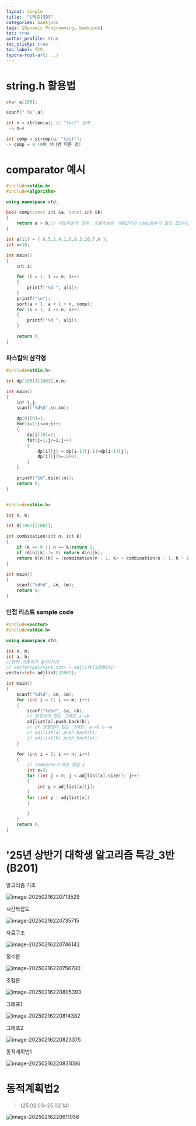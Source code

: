 ```yaml
---
layout: single
title:  "[백준]SDS"
categories: baekjoon
tags: [Dynamic Programming, baekjoon]
toc: true
author_profile: true
toc_sticky: true
toc_label: 목차
typora-root-url: ../
---
```




# string.h 활용법

```c++
char a[100];

scanf(" %s",a);

int n = strlen(a); // "test" 입력
 -> n=4

int comp = strcmp(a, "test");
-> comp = 0 (0이 아니면 다른 것)
```

# comparator 예시

```c++
#include<stdio.h>
#include<algorithm>

using namespace std;

bool comp(const int &a, const int &b)
{
    return a > b;// 내림차순의 경우. 오름차순은 기본값이라 comp함수가 필요 없으나, a < b로 부등호 방향을 바꿔주면 된다.
}

int a[11] = { 0,5,2,4,1,6,8,3,10,7,9 };
int n=10;

int main()
{
    int i;

    for (i = 1; i <= n; i++)
    {
        printf("%d ", a[i]);
    }
    printf("\n");
    sort(a + 1, a + 1 + n, comp);
    for (i = 1; i <= n; i++)
    {
        printf("%d ", a[i]);
    }

    return 0;
}
```


### 파스칼의 삼각형

```c++
#include<stdio.h>

int dp[1001][1001],n,m;

int main()
{
    int i,j;
    scanf("%d%d",&n,&m);

    dp[0][0]=1;
    for(i=1;i<=n;i++)
    {
        dp[i][0]=1;
        for(j=1;j<=i;j++)
        {
            dp[i][j] = dp[i-1][j-1]+dp[i-1][j];
            dp[i][j]%=10007;
        }
    }

    printf("%d",dp[n][m]);
    return 0;
}


#include<stdio.h>

int n, m;

int d[1001][1001];

int combination(int n, int k)
{
    if (k == 0 || n == k)return 1;
    if (d[n][k] != 0) return d[n][k];
    return d[n][k] = (combination(n - 1, k) + combination(n - 1, k - 1)) % 10007;
}

int main()
{
    scanf("%d%d", &n, &m);
    return 0;
}
```

### 인접 리스트 sample code

```c++
#include<vector>
#include<stdio.h>

using namespace std;

int n, m;
int a, b;
//만약 가중치가 들어간다?
// vector<pair<int,int> > adjlist[320001];
vector<int> adjlist[32001];

int main()
{
    scanf("%d%d", &n, &m);
    for (int i = 1; i <= m; i++)
    {
        scanf("%d%d", &a, &b);
        // 방향성이 있는 그래프 a->b
        adjlist[a].push_back(b);
        // if 방향성이 없는 그래프. a->b b->a
        // adjlist[a].push_back(b);
        // adjlist[b].push_back(a);
    }

    for (int i = 1; i <= n; i++)
    {
        // indegree가 0인 정점 x
        int x=3;
        for (int j = 0; j < adjlist[x].size(); j++)
        {
            int y = adjlist[x][j];
        }
        for (int y : adjlist[x])
        {

        }
    }
    return 0;
}
```

# '25년 상반기 대학생 알고리즘 특강_3반(B201)



알고리즘 기초

![image-20250216220713529](/assets/images/2025-02-16-Prolem/image-20250216220713529.png)

시간복잡도

![image-20250216220735715](/assets/images/2025-02-16-Prolem/image-20250216220735715.png)

자료구조

![image-20250216220746142](/assets/images/2025-02-16-Prolem/image-20250216220746142.png)

정수론

![image-20250216220756780](/assets/images/2025-02-16-Prolem/image-20250216220756780.png)

조합론

![image-20250216220805393](/assets/images/2025-02-16-Prolem/image-20250216220805393.png)

그래프1

![image-20250216220814382](/assets/images/2025-02-16-Prolem/image-20250216220814382.png)

그래프2

![image-20250216220823375](/assets/images/2025-02-16-Prolem/image-20250216220823375.png)

동적계획법1

![image-20250216220831086](/assets/images/2025-02-16-Prolem/image-20250216220831086.png)



# 동적계획법2

> (25.02.03~25.02.14)

![image-20250216220611058](/assets/images/2025-02-16-Prolem/image-20250216220611058.png)